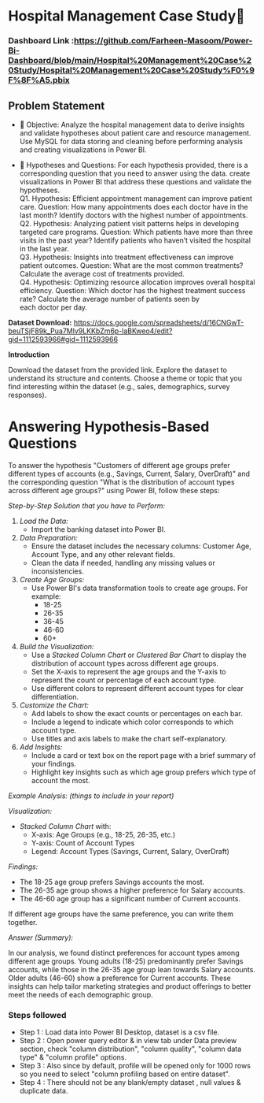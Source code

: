# Hospital Management Case Study🏥

### Dashboard Link :https://github.com/Farheen-Masoom/Power-Bi-Dashboard/blob/main/Hospital%20Management%20Case%20Study/Hospital%20Management%20Case%20Study%F0%9F%8F%A5.pbix

## Problem Statement

- 🎯 Objective:
  Analyze the hospital management data to derive insights and validate hypotheses about patient care and resource management. Use  MySQL for data storing and cleaning before performing analysis and creating visualizations in Power BI.
  
- 🔬 Hypotheses and Questions: For each hypothesis provided, there is a corresponding question that you need to answer using the data. create visualizations in Power BI that address these questions and validate the hypotheses.  
Q1.
Hypothesis: Efficient appointment management can improve patient care.
Question: How many appointments does each doctor have in the last month? Identify doctors with the highest number of appointments.  
Q2.
Hypothesis: Analyzing patient visit patterns helps in developing targeted care programs.
Question: Which patients have more than three visits in the past year? Identify patients who haven’t visited the hospital in the last year.  
Q3.
Hypothesis: Insights into treatment effectiveness can improve patient outcomes.
Question: What are the most common treatments? Calculate the average cost of treatments provided.  
Q4.
Hypothesis: Optimizing resource allocation improves overall hospital efficiency.
Question: Which doctor has the highest treatment success rate? Calculate the average number of patients seen by each doctor per day.

**Dataset Download:**
https://docs.google.com/spreadsheets/d/16CNGwT-beuTSjF89k_Pua7Mlv9LKKbZm6p-laBKweo4/edit?gid=1112593966#gid=1112593966

**Introduction** 

Download the dataset from the provided link. Explore the dataset to understand its structure and contents. Choose a theme or topic that you find interesting within the dataset (e.g., sales, demographics, survey responses).

# Answering Hypothesis-Based Questions

To answer the hypothesis "Customers of different age groups prefer different types of accounts (e.g., Savings, Current, Salary, OverDraft)" and the corresponding question "What is the distribution of account types across different age groups?" using Power BI, follow these steps:

*Step-by-Step Solution that you have to Perform:*

1. *Load the Data:*
    - Import the banking dataset into Power BI.
2. *Data Preparation:*
    - Ensure the dataset includes the necessary columns: Customer Age, Account Type, and any other relevant fields.
    - Clean the data if needed, handling any missing values or inconsistencies.
3. *Create Age Groups:*
    - Use Power BI's data transformation tools to create age groups. For example:
        - 18-25
        - 26-35
        - 36-45
        - 46-60
        - 60+
4. *Build the Visualization:*
    - Use a *Stacked Column Chart* or *Clustered Bar Chart* to display the distribution of account types across different age groups.
    - Set the X-axis to represent the age groups and the Y-axis to represent the count or percentage of each account type.
    - Use different colors to represent different account types for clear differentiation.
5. *Customize the Chart:*
    - Add labels to show the exact counts or percentages on each bar.
    - Include a legend to indicate which color corresponds to which account type.
    - Use titles and axis labels to make the chart self-explanatory.
6. *Add Insights:*
    - Include a card or text box on the report page with a brief summary of your findings.
    - Highlight key insights such as which age group prefers which type of account the most.

*Example Analysis: (things to include in your report)*

*Visualization:*

- *Stacked Column Chart* with:
    - X-axis: Age Groups (e.g., 18-25, 26-35, etc.)
    - Y-axis: Count of Account Types
    - Legend: Account Types (Savings, Current, Salary, OverDraft)

*Findings:*

- The 18-25 age group prefers Savings accounts the most.
- The 26-35 age group shows a higher preference for Salary accounts.
- The 46-60 age group has a significant number of Current accounts.

If different age groups have the same preference, you can write them together.

*Answer (Summary):*

In our analysis, we found distinct preferences for account types among different age groups. Young adults (18-25) predominantly prefer Savings accounts, while those in the 26-35 age group lean towards Salary accounts. Older adults (46-60) show a preference for Current accounts. These insights can help tailor marketing strategies and product offerings to better meet the needs of each demographic group.

### Steps followed 

- Step 1 : Load data into Power BI Desktop, dataset is a csv file.
- Step 2 : Open power query editor & in view tab under Data preview section, check "column distribution", "column quality", "column data type" & "column profile" options.
- Step 3 : Also since by default, profile will be opened only for 1000 rows so you need to select "column profiling based on entire dataset".
- Step 4 : There should not be any blank/empty dataset , null values & duplicate data.
